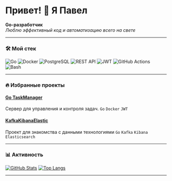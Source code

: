 # Привет! 👋 Я Павел 

**Go-разработчик**  
*Люблю эффективный код и автоматизацию всего на свете*

---

### 🛠️ Мой стек
![Go](https://img.shields.io/badge/-Go-00ADD8?logo=go&logoColor=white)
![Docker](https://img.shields.io/badge/-Docker-2496ED?logo=docker)
![PostgreSQL](https://img.shields.io/badge/-PostgreSQL-4169E1?logo=postgresql)
![REST API](https://img.shields.io/badge/-REST%20API-FF6F61?logoColor=white)
![JWT](https://img.shields.io/badge/-JWT-000000?logo=jsonwebtokens)
![GitHub Actions](https://img.shields.io/badge/-CI%2FCD-2088FF?logo=githubactions)
![Bash](https://img.shields.io/badge/-Bash-4EAA25?logo=gnubash)

---

### 🔥 Избранные проекты
#### [Go TaskManager](https://github.com/paxaf/TaskManager)
Сервер для управления и контроля задач. 
`Go` `Docker` `JWT`

#### [KafkaKibanaElastic](https://github.com/paxaf/Kafka-Kibana-Elastic)
Проект для знакомства с данными технологиями
`Go` `Kafka` `Kibana` `Elasticsearch`

---

### 📊 Активность
[![GitHub Stats](https://github-readme-stats.vercel.app/api?username=paxaf&show_icons=true&theme=radical&hide=issues)](https://github.com/paxaf)
[![Top Langs](https://github-readme-stats.vercel.app/api/top-langs/?username=paxaf&layout=compact&theme=radical)](https://github.com/paxaf)

---
